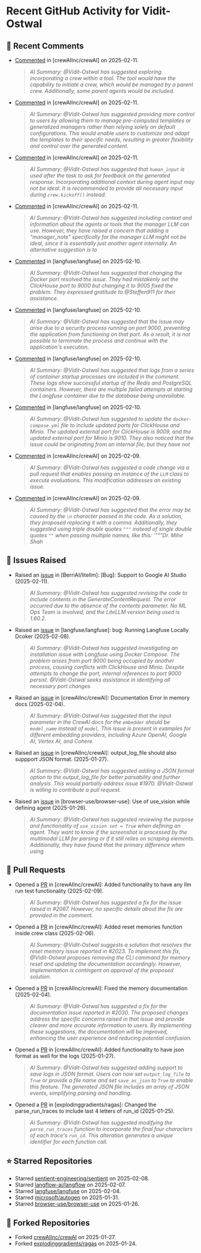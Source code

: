 # Recent GitHub Activity for Vidit-Ostwal

## 💬 Recent Comments
- [Commented](https://github.com/crewAIInc/crewAI/issues/2097#issuecomment-2651667767) in [crewAIInc/crewAI] on 2025-02-11.
  > *AI Summary: @Vidit-Ostwal has suggested exploring incorporating a crew within a tool. The tool would have the capability to initiate a crew, which would be managed by a parent crew. Additionally, some parent agents would be included.*
- [Commented](https://github.com/crewAIInc/crewAI/issues/2095#issuecomment-2651664099) in [crewAIInc/crewAI] on 2025-02-11.
  > *AI Summary: @Vidit-Ostwal has suggested providing more control to users by allowing them to manage pre-computed templates or generalized managers rather than relying solely on default configurations. This would enable users to customize and adapt the templates to their specific needs, resulting in greater flexibility and control over the generated content.*
- [Commented](https://github.com/crewAIInc/crewAI/issues/2092#issuecomment-2651660502) in [crewAIInc/crewAI] on 2025-02-11.
  > *AI Summary: @Vidit-Ostwal has suggested that `human_input` is used after the task to ask for feedback on the generated response. Incorporating additional context during agent input may not be ideal. It is recommended to provide all necessary input during `crew.kickoff()` instead.*
- [Commented](https://github.com/crewAIInc/crewAI/issues/2095#issuecomment-2650913664) in [crewAIInc/crewAI] on 2025-02-11.
  > *AI Summary: @Vidit-Ostwal has suggested including context and information about the agents or tools that the manager LLM can use. However, they have raised a concern that adding a "manager_note" specifically for the manager LLM might not be ideal, since it is essentially just another agent internally. An alternative suggestion is to*
- [Commented](https://github.com/langfuse/langfuse/issues/5432#issuecomment-2648935567) in [langfuse/langfuse] on 2025-02-10.
  > *AI Summary: @Vidit-Ostwal has suggested that changing the Docker port resolved the issue. They had mistakenly set the ClickHouse port to 9000 but changing it to 9005 fixed the problem. They expressed gratitude to @Steffen911 for their assistance.*
- [Commented](https://github.com/langfuse/langfuse/issues/5432#issuecomment-2648363009) in [langfuse/langfuse] on 2025-02-10.
  > *AI Summary: @Vidit-Ostwal has suggested that the issue may arise due to a security process running on port 9000, preventing the application from functioning on that port. As a result, it is not possible to terminate the process and continue with the application's execution.*
- [Commented](https://github.com/langfuse/langfuse/issues/5432#issuecomment-2648098489) in [langfuse/langfuse] on 2025-02-10.
  > *AI Summary: @Vidit-Ostwal has suggested that logs from a series of container startup processes are included in the comment. These logs show successful startup of the Redis and PostgreSQL containers. However, there are multiple failed attempts at starting the Langfuse container due to the database being unavailable.*
- [Commented](https://github.com/langfuse/langfuse/issues/5432#issuecomment-2648019685) in [langfuse/langfuse] on 2025-02-10.
  > *AI Summary: @Vidit-Ostwal has suggested to update the `docker-compose.yml` file to include updated ports for ClickHouse and Minio. The updated external port for ClickHouse is 9009, and the updated external port for Minio is 9010. They also noticed that the issue could be originating from an internal file, but they have not*
- [Commented](https://github.com/crewAIInc/crewAI/issues/2067#issuecomment-2646579129) in [crewAIInc/crewAI] on 2025-02-09.
  > *AI Summary: @Vidit-Ostwal has suggested a code change via a pull request that enables passing an instance of the `LLM` class to execute evaluations. This modification addresses an existing issue.*
- [Commented](https://github.com/crewAIInc/crewAI/issues/2046#issuecomment-2646469809) in [crewAIInc/crewAI] on 2025-02-09.
  > *AI Summary: @Vidit-Ostwal has suggested that the error may be caused by the `\n` character passed in the code. As a solution, they proposed replacing it with a comma. Additionally, they suggested using triple double quotes `"""` instead of single double quotes `""` when passing multiple names, like this: `"""Dr. Mihir Shah*

## 🐛 Issues Raised
- Raised an [issue](https://github.com/BerriAI/litellm/issues/8467) in [BerriAI/litellm]: [Bug]: Support to Google AI Studio (2025-02-11).
  > *AI Summary: @Vidit-Ostwal has suggested revising the code to include contents in the GenerateContentRequest. The error occurred due to the absence of the contents parameter. No ML Ops Team is involved, and the LiteLLM version being used is 1.60.2.*
- Raised an [issue](https://github.com/langfuse/langfuse/issues/5432) in [langfuse/langfuse]: bug: Running Langfuse Locally Dcoker (2025-02-08).
  > *AI Summary: @Vidit-Ostwal has suggested investigating an installation issue with Langfuse using Docker Compose. The problem arises from port 9000 being occupied by another process, causing conflicts with ClickHouse and Minio. Despite attempts to change the port, internal references to port 9000 persist. @Vidit-Ostwal seeks assistance in identifying all necessary port changes*
- Raised an [issue](https://github.com/crewAIInc/crewAI/issues/2030) in [crewAIInc/crewAI]: Documentation Error in memory docs (2025-02-04).
  > *AI Summary: @Vidit-Ostwal has suggested that the input parameter in the CrewAI docs for the `embedder` should be `model_name` instead of `model`. This issue is present in examples for different embedding providers, including Azure OpenAI, Google AI, Vertex AI, and Cohere.*
- Raised an [issue](https://github.com/crewAIInc/crewAI/issues/1984) in [crewAIInc/crewAI]: output_log_file should also suppport JSON format. (2025-01-27).
  > *AI Summary: @Vidit-Ostwal has suggested adding a JSON format option to the output_log_file for better parsability and further analysis. This would partially address issue #1970. @Vidit-Ostwal is willing to contribute a pull request.*
- Raised an [issue](https://github.com/browser-use/browser-use/issues/407) in [browser-use/browser-use]: Use of use_vision while defining agent (2025-01-26).
  > *AI Summary: @Vidit-Ostwal has suggested reviewing the purpose and functionality of `use_vision set = True` when defining an agent. They want to know if the screenshot is processed by the multimodal LLM for parsing or if it still relies on scraping elements. Additionally, they have found that the primary difference when using*

## 🚀 Pull Requests
- Opened a [PR](https://github.com/crewAIInc/crewAI/pull/2071) in [crewAIInc/crewAI]: Added functionality to have any llm run test functionality (2025-02-09).
  > *AI Summary: @Vidit-Ostwal has suggested a fix for the issue raised in #2067. However, no specific details about the fix are provided in the comment.*
- Opened a [PR](https://github.com/crewAIInc/crewAI/pull/2047) in [crewAIInc/crewAI]: Added reset memories function inside crew class (2025-02-06).
  > *AI Summary: @Vidit-Ostwal suggests a solution that resolves the reset memory issue reported in #2023. To implement this fix, @Vidit-Ostwal proposes removing the CLI command for memory reset and updating the documentation accordingly. However, implementation is contingent on approval of the proposed solution.*
- Opened a [PR](https://github.com/crewAIInc/crewAI/pull/2031) in [crewAIInc/crewAI]: Fixed the memory documentation (2025-02-04).
  > *AI Summary: @Vidit-Ostwal has suggested a fix for the documentation issue reported in #2030. The proposed changes address the specific concerns raised in that issue and provide clearer and more accurate information to users. By implementing these suggestions, the documentation will be improved, enhancing the user experience and reducing potential confusion.*
- Opened a [PR](https://github.com/crewAIInc/crewAI/pull/1985) in [crewAIInc/crewAI]: Added functionality to have json format as well for the logs (2025-01-27).
  > *AI Summary: @Vidit-Ostwal has suggested adding support to save logs in JSON format. Users can now set `output_log_file` to `True` or provide a file name and set `save_as_json` to `True` to enable this feature. The generated JSON file includes an array of JSON events, simplifying parsing and handling.*
- Opened a [PR](https://github.com/explodinggradients/ragas/pull/1880) in [explodinggradients/ragas]: Changed the parse_run_traces to include last 4 letters of run_id (2025-01-25).
  > *AI Summary: @Vidit-Ostwal has suggested modifying the `parse_run_traces` function to incorporate the final four characters of each trace's `run_id`. This alteration generates a unique identifier for each function call.*

## ⭐ Starred Repositories
- Starred [sentient-engineering/sentient](https://github.com/sentient-engineering/sentient) on 2025-02-08.
- Starred [langflow-ai/langflow](https://github.com/langflow-ai/langflow) on 2025-02-07.
- Starred [langfuse/langfuse](https://github.com/langfuse/langfuse) on 2025-02-04.
- Starred [microsoft/autogen](https://github.com/microsoft/autogen) on 2025-01-31.
- Starred [browser-use/browser-use](https://github.com/browser-use/browser-use) on 2025-01-26.

## 🍴 Forked Repositories
- Forked [crewAIInc/crewAI](https://github.com/Vidit-Ostwal/crewAI) on 2025-01-27.
- Forked [explodinggradients/ragas](https://github.com/Vidit-Ostwal/ragas) on 2025-01-24.
